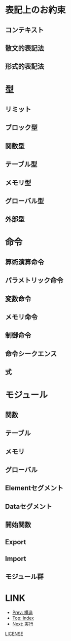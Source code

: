 <script async="async" src="https://cdnjs.cloudflare.com/ajax/libs/mathjax/2.7.5/latest.js?config=TeX-AMS-MML_HTMLorMML"></script>
<script type="text/x-mathjax-config">MathJax.Hub.Config({"TeX": {"MAXBUFFER": 30720}})</script>

# 表記上のお約束

## コンテキスト

## 散文的表記法

## 形式的表記法

# 型

## リミット

## ブロック型

## 関数型

## テーブル型

## メモリ型

## グローバル型

## 外部型

# 命令

## 算術演算命令

## パラメトリック命令

## 変数命令

## メモリ命令

## 制御命令

## 命令シークエンス

## 式

# モジュール

## 関数

## テーブル

## メモリ

## グローバル

## Elementセグメント

## Dataセグメント

## 開始関数

## Export

## Import

## モジュール群

# LINK

<footer>
    <nav>
        <ul>
            <li><a href="Structure" rel="prev">Prev: 構造</a></li>
            <li><a href="./">Top: Index</a></li>
            <li><a href="Execution" rel="next">Next: 実行</a></li>
        </ul>
        <a href="LICENSE" rel="license">LICENSE</a>
    </nav>
</footer>